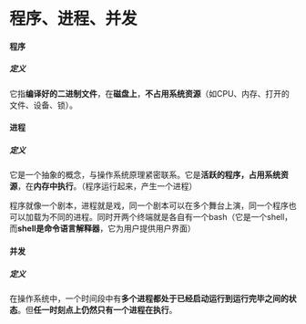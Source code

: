 # 程序、进程、并发

#### 程序

##### 定义

它指**编译好的二进制文件**，在**磁盘上**，**不占用系统资源**（如CPU、内存、打开的文件、设备、锁）。



#### 进程

##### 定义

它是一个抽象的概念，与操作系统原理紧密联系。它是**活跃的程序，占用系统资源**，在**内存中执行**。（程序运行起来，产生一个进程）

程序就像一个剧本，进程就是戏，同一个剧本可以在多个舞台上演，同一个程序也可以加载为不同的进程。同时开两个终端就是各自有一个bash（它是一个shell，而**shell是命令语言解释器**，它为用户提供用户界面）



#### 并发

##### 定义

在操作系统中，一个时间段中有**多个进程都处于已经启动运行到运行完毕之间的状态**。但**任一时刻点上仍然只有一个进程在执行**。